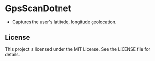 # GpsScanDotnet

- Captures the user's latitude, longitude geolocation.

## License
This project is licensed under the MIT License. See the LICENSE file for details.